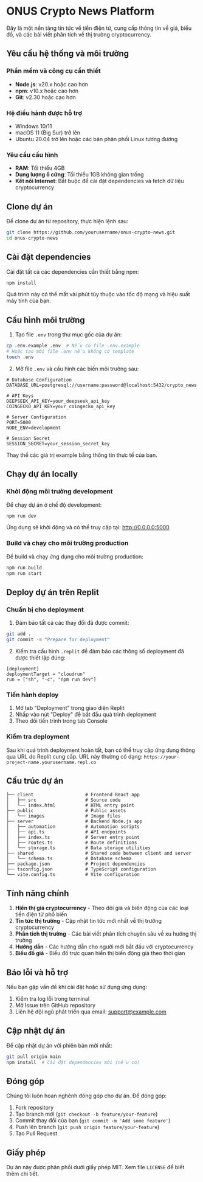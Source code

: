
# ONUS Crypto News Platform

Đây là một nền tảng tin tức về tiền điện tử, cung cấp thông tin về giá, biểu đồ, và các bài viết phân tích về thị trường cryptocurrency.

## Yêu cầu hệ thống và môi trường

### Phần mềm và công cụ cần thiết

- **Node.js**: v20.x hoặc cao hơn
- **npm**: v10.x hoặc cao hơn
- **Git**: v2.30 hoặc cao hơn

### Hệ điều hành được hỗ trợ

- Windows 10/11
- macOS 11 (Big Sur) trở lên
- Ubuntu 20.04 trở lên hoặc các bản phân phối Linux tương đương

### Yêu cầu cấu hình

- **RAM**: Tối thiểu 4GB
- **Dung lượng ổ cứng**: Tối thiểu 1GB không gian trống
- **Kết nối Internet**: Bắt buộc để cài đặt dependencies và fetch dữ liệu cryptocurrency

## Clone dự án

Để clone dự án từ repository, thực hiện lệnh sau:

```bash
git clone https://github.com/yourusername/onus-crypto-news.git
cd onus-crypto-news
```

## Cài đặt dependencies

Cài đặt tất cả các dependencies cần thiết bằng npm:

```bash
npm install
```

Quá trình này có thể mất vài phút tùy thuộc vào tốc độ mạng và hiệu suất máy tính của bạn.

## Cấu hình môi trường

1. Tạo file `.env` trong thư mục gốc của dự án:

```bash
cp .env.example .env  # Nếu có file .env.example
# Hoặc tạo mới file .env nếu không có template
touch .env
```

2. Mở file `.env` và cấu hình các biến môi trường sau:

```
# Database Configuration
DATABASE_URL=postgresql://username:password@localhost:5432/crypto_news

# API Keys
DEEPSEEK_API_KEY=your_deepseek_api_key
COINGECKO_API_KEY=your_coingecko_api_key

# Server Configuration
PORT=5000
NODE_ENV=development

# Session Secret
SESSION_SECRET=your_session_secret_key
```

Thay thế các giá trị example bằng thông tin thực tế của bạn.

## Chạy dự án locally

### Khởi động môi trường development

Để chạy dự án ở chế độ development:

```bash
npm run dev
```

Ứng dụng sẽ khởi động và có thể truy cập tại: http://0.0.0.0:5000

### Build và chạy cho môi trường production

Để build và chạy ứng dụng cho môi trường production:

```bash
npm run build
npm run start
```

## Deploy dự án trên Replit

### Chuẩn bị cho deployment

1. Đảm bảo tất cả các thay đổi đã được commit:

```bash
git add .
git commit -m "Prepare for deployment"
```

2. Kiểm tra cấu hình `.replit` để đảm bảo các thông số deployment đã được thiết lập đúng:

```
[deployment]
deploymentTarget = "cloudrun"
run = ["sh", "-c", "npm run dev"]
```

### Tiến hành deploy

1. Mở tab "Deployment" trong giao diện Replit
2. Nhấp vào nút "Deploy" để bắt đầu quá trình deployment
3. Theo dõi tiến trình trong tab Console

### Kiểm tra deployment

Sau khi quá trình deployment hoàn tất, bạn có thể truy cập ứng dụng thông qua URL do Replit cung cấp. URL này thường có dạng: `https://your-project-name.yourusername.repl.co`

## Cấu trúc dự án

```
├── client                   # Frontend React app
│   ├── src                  # Source code
│   └── index.html           # HTML entry point
├── public                   # Public assets
│   └── images               # Image files
├── server                   # Backend Node.js app
│   ├── automation           # Automation scripts
│   ├── api.ts               # API endpoints
│   ├── index.ts             # Server entry point
│   ├── routes.ts            # Route definitions
│   └── storage.ts           # Data storage utilities
├── shared                   # Shared code between client and server
│   └── schema.ts            # Database schema
├── package.json             # Project dependencies
├── tsconfig.json            # TypeScript configuration
└── vite.config.ts           # Vite configuration
```

## Tính năng chính

1. **Hiển thị giá cryptocurrency** - Theo dõi giá và biến động của các loại tiền điện tử phổ biến
2. **Tin tức thị trường** - Cập nhật tin tức mới nhất về thị trường cryptocurrency
3. **Phân tích thị trường** - Các bài viết phân tích chuyên sâu về xu hướng thị trường
4. **Hướng dẫn** - Các hướng dẫn cho người mới bắt đầu với cryptocurrency
5. **Biểu đồ giá** - Biểu đồ trực quan hiển thị biến động giá theo thời gian

## Báo lỗi và hỗ trợ

Nếu bạn gặp vấn đề khi cài đặt hoặc sử dụng ứng dụng:

1. Kiểm tra log lỗi trong terminal
2. Mở Issue trên GitHub repository
3. Liên hệ đội ngũ phát triển qua email: support@example.com

## Cập nhật dự án

Để cập nhật dự án với phiên bản mới nhất:

```bash
git pull origin main
npm install  # Cài đặt dependencies mới (nếu có)
```

## Đóng góp

Chúng tôi luôn hoan nghênh đóng góp cho dự án. Để đóng góp:

1. Fork repository
2. Tạo branch mới (`git checkout -b feature/your-feature`)
3. Commit thay đổi của bạn (`git commit -m 'Add some feature'`)
4. Push lên branch (`git push origin feature/your-feature`)
5. Tạo Pull Request

## Giấy phép

Dự án này được phân phối dưới giấy phép MIT. Xem file `LICENSE` để biết thêm chi tiết.
